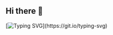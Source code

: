 ## Hi there 👋

[![Typing SVG](https://readme-typing-svg.demolab.com/?lines=I+am+Matthias+.;A+fast+learning+developer.)](https://git.io/typing-svg)

<!--
**diGiusepp3/diGiusepp3** is a ✨ _special_ ✨ repository because its `README.md` (this file) appears on your GitHub profile.

Here are some ideas to get you started:

- 🔭 I’m currently working on ...
- 🌱 I’m currently learning ...
- 👯 I’m looking to collaborate on ...
- 🤔 I’m looking for help with ...
- 💬 Ask me about ...
- 📫 How to reach me: ...
- 😄 Pronouns: ...
- ⚡ Fun fact: ...
-->
